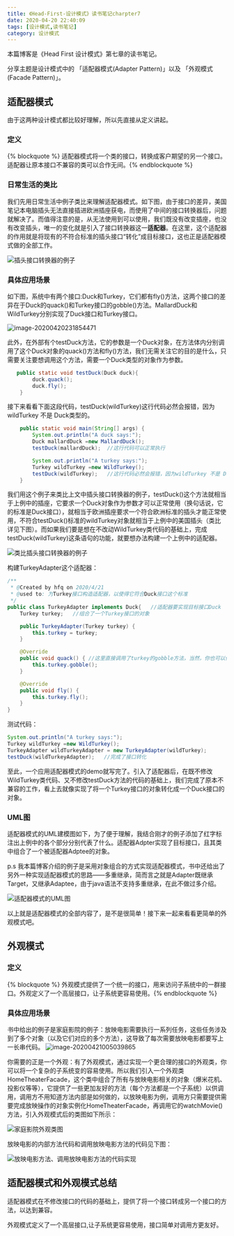```yaml
---
title: 《Head-First-设计模式》读书笔记charpter7
date: 2020-04-20 22:40:09
tags: [设计模式,读书笔记]
category: 设计模式 
---
```


本篇博客是《Head First 设计模式》第七章的读书笔记。

分享主题是设计模式中的 「适配器模式(Adapter Pattern)」以及 「外观模式(Facade Pattern)」。



## 适配器模式

由于这两种设计模式都比较好理解，所以先直接从定义讲起。

### 定义

{% blockquote %} 适配器模式将一个类的接口，转换成客户期望的另一个接口。适配器让原本接口不兼容的类可以合作无间。{% endblockquote %} 

### 日常生活的类比

我们先用日常生活中例子类比来理解适配器模式。如下图，由于接口的差异，美国笔记本电脑插头无法直接插进欧洲插座获电，而使用了中间的接口转换器后，问题就解决了。而值得注意的是，从无法使用到可以使用，我们既没有改变插座，也没有改变插头，唯一的变化就是引入了接口转换器这一**适配器**。在这里，这个适配器的作用就是将现有的不符合标准的插头接口“转化”成目标接口，这也正是适配器模式做的全部工作。

![插头接口转换器的例子](/images/image-20200420230152018.png)

### 具体应用场景

如下图，系统中有两个接口:Duck和Turkey，它们都有fly()方法，这两个接口的差异在于Duck的quack()和Turkey接口的gobble()方法。MallardDuck和WildTurkey分别实现了Duck接口和Turkey接口。

![image-20200420231854471](/images/image-20200420231854471.png)

此外，在外部有个testDuck方法，它的参数是一个Duck对象，在方法体内分别调用了这个Duck对象的quack()方法和fly()方法，我们无需关注它的目的是什么，只需要关注要想调用这个方法，需要一个Duck类型的对象作为参数。

```java
   public static void testDuck(Duck duck){
        duck.quack();
        duck.fly();
    }
```

接下来看看下面这段代码，testDuck(wildTurkey)这行代码必然会报错，因为wildTurkey 不是 Duck类型的。

```java
    public static void main(String[] args) {
        System.out.println("A duck says:");
        Duck mallardDuck =new MallardDuck();
        testDuck(mallardDuck);  //这行代码可以正常执行

        System.out.println("A turkey says:");
        Turkey wildTurkey =new WildTurkey();
        testDuck(wildTurkey);   //这行代码必然会报错，因为wildTurkey 不是 Duck类型的。
    }
```

我们用这个例子来类比上文中插头接口转换器的例子，testDuck()这个方法就相当于上例中的插座，它要求一个Duck对象作为参数才可以正常使用（换句话说，它的标准是Duck接口），就相当于欧洲插座要求一个符合欧洲标准的插头才能正常使用，不符合testDuck()标准的wildTurkey对象就相当于上例中的美国插头（类比详见下图）。而如果我们要是想在不改动WildTurkey类代码的基础上，完成testDuck(wildTurkey)这条语句的功能，就要想办法构建一个上例中的适配器。

![类比插头接口转换器的例子](/images/image-20200421001232960.png)

构建TurkeyAdapter这个适配器：
```java
/**
 * @Created by hfq on 2020/4/21
 * @used to: 为Turkey接口构造适配器，以使得它符合Duck接口这个标准
 */
public class TurkeyAdapter implements Duck{   //适配器要实现目标接口Duck
    Turkey turkey;   //组合了一个Turkey接口的对象

    public TurkeyAdapter(Turkey turkey) {
        this.turkey = turkey;
    }

    @Override
    public void quack() { //这里直接调用了turkey的gobble方法，当然，你也可以做点别的
        this.turkey.gobble();
    }

    @Override
    public void fly() {
        this.turkey.fly();
    }
}
```

测试代码：

```java
System.out.println("A turkey says:");
Turkey wildTurkey =new WildTurkey();
TurkeyAdapter wildTurkeyAdapter = new TurkeyAdapter(wildTurkey);
testDuck(wildTurkeyAdapter);   //完成了接口转化
```

至此，一个应用适配器模式的demo就写完了。引入了适配器后，在既不修改WildTurkey类代码、又不修改testDuck方法的代码的基础上，我们完成了原本不兼容的工作，看上去就像实现了将一个Turkey接口的对象转化成一个Duck接口的对象。

### UML图

适配器模式的UML建模图如下，为了便于理解，我结合刚才的例子添加了红字标注出上例中的各个部分分别代表了什么。适配器Adpter实现了目标接口，且其类中组合了一个被适配器Adptee的对象。

p.s 我本篇博客介绍的例子是采用对象组合的方式实现适配器模式，书中还给出了另外一种实现适配器模式的思路——多重继承，简而言之就是Adapter既继承Target，又继承Adaptee，由于java语法不支持多重继承，在此不做过多介绍。

![适配器模式的UML图](/images/image-20200421003327658.png)

以上就是适配器模式的全部内容了，是不是很简单！接下来一起来看看更简单的外观模式吧。



## 外观模式

### 定义

{% blockquote %} 外观模式提供了一个统一的接口，用来访问子系统中的一群接口。外观定义了一个高层接口，让子系统更容易使用。{% endblockquote %} 

### 具体应用场景
书中给出的例子是家庭影院的例子：放映电影需要执行一系列任务，这些任务涉及到了多个对象（以及它们对应的多个方法），这导致了每次需要放映电影都要写上一长串代码。
![image-20200421005039865](/images/image-20200421005039865.png)

你需要的正是一个外观：有了外观模式，通过实现一个更合理的接口的外观类，你可以将一个复杂的子系统变的容易使用。所以我们引入一个外观类HomeTheaterFacade，这个类中组合了所有与放映电影相关的对象（爆米花机、投影仪等等），它提供了一些更加友好的方法（每个方法都是一个子系统）以供调用，调用方不用知道方法内部是如何做的，以放映电影为例，调用方只需要提供需要完成放映操作的对象实例化HomeTheaterFacade，再调用它的watchMovie()方法，引入外观模式后的类图如下所示：

![家庭影院外观类图](/images/image-20200421011820380.png)

放映电影的内部方法代码和调用放映电影方法的代码见下图：

![放映电影方法、调用放映电影方法的代码实现](/images/image-20200421011152136.png)



## 适配器模式和外观模式总结

适配器模式在不修改接口的代码的基础上，提供了将一个接口转成另一个接口的方法，以达到兼容。

外观模式定义了一个高层接口,让子系统更容易使用，接口简单对调用方更友好。